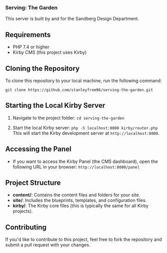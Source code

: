 ### Serving: The Garden

This server is built by and for the Sandberg Design Department.

## Requirements

-   PHP 7.4 or higher
-   Kirby CMS (this project uses Kirby)

## Cloning the Repository

To clone this repository to your local machine, run the following command:

`git clone https://github.com/stanleyfrom96/serving-the-garden.git`

## Starting the Local Kirby Server

1. Navigate to the project folder:
   `cd serving-the-garden`

2. Start the local Kirby server:
   `php -S localhost:8000 kirby/router.php`
   This will start the Kirby development server at `http://localhost:8000`.

## Accessing the Panel

-   If you want to access the Kirby Panel (the CMS dashboard), open the following URL in your browser:
    `http://localhost:8000/panel`

## Project Structure

-   **content/**: Contains the content files and folders for your site.
-   **site/**: Includes the blueprints, templates, and configuration files.
-   **kirby/**: The Kirby core files (this is typically the same for all Kirby projects).

## Contributing

If you'd like to contribute to this project, feel free to fork the repository and submit a pull request with your changes.
